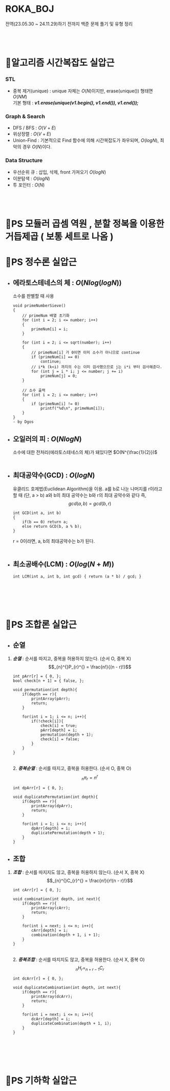# ROKA_BOJ
전역(23.05.30 ~ 24.11.29)하기 전까지 백준 문제 풀기 및 유형 정리<br/><br/><br/><br/>

# :rocket:알고리즘 시간복잡도 실압근
### STL
- 중복 제거(unique) : unique 자체는 $O(N)$이지만, erase(unique()) 형태면 $O(NM)$
<br/> 기본 형태 : ***v1.erase(unique(v1.begin(), v1.end()), v1.end());***

### Graph & Search
- DFS / BFS : $O(V + E)$
- 위상정렬 : $O(V + E)$
- Union-Find : 기본적으로 Find 함수에 의해 시간복잡도가 좌우되며, $O(logN)$, 최악의 경우 $O(N)$이다. 

### Data Structure
- 우선순위 큐 : 삽입, 삭제, front 가져오기 $O(logN)$
- 이분탐색 : $O(logN)$
- 투 포인터 : $O(N)$<br/><br/><br/><br/>

# :rocket:PS 모듈러 곱셈 역원 , 분할 정복을 이용한 거듭제곱 ( 보통 세트로 나옴 )

# :rocket:PS 정수론 실압근
- 에라토스테네스의 체 : $O(Nlog(logN))$
    -
    소수를 판별할 때 사용<br/>
    ```
    void primeNumberSieve()
    {
        // primeNum 배열 초기화
        for (int i = 2; i <= number; i++)
        {
            primeNum[i] = i;
        }

        for (int i = 2; i <= sqrt(number); i++)
        {
            // primeNum[i] 가 0이면 이미 소수가 아니므로 continue
            if (primeNum[i] == 0)
                continue;
            // i*k (k<i) 까지의 수는 이미 검사했으므로 j는 i*i 부터 검사해준다.
            for (int j = i * i; j <= number; j += i)
                primeNum[j] = 0;
        }

        // 소수 출력
        for (int i = 2; i <= number; i++)
        {
            if (primeNum[i] != 0)
                printf("%d\n", primeNum[i]);
        }
    }
    - by Dgos
    ```
- 오일러의 피 : $O(NlogN)$
    -
    소수에 대한 전처리(에라토스테네스의 체)가 돼있다면 
    $O(N^{\frac{1}{2}})$<br/><br/>
- 최대공약수(GCD) : $O(logN)$
    -
    유클리드 호제법(Euclidean Algorithm)을 이용. a를 b로 나눈 나머지를 r이라고 할 때 (단, a > b) a와 b의 최대 공약수는 b와 r의 최대 공약수와 같다 즉,$$gcd(a, b) = gcd(b, r)$$
    ```
    int GCD(int a, int b)
    { 
        if(b == 0) return a;
        else return GCD(b, a % b);
    }
    ```
    r = 0이라면, a, b의 최대공약수는 b가 된다.<br/><br/>

- 최소공배수(LCM) : $O(log(N + M))$
    -
    ```
    int LCM(int a, int b, int gcd) { return (a * b) / gcd; }
    ```
<br/><br/><br/><br/>
# :rocket:PS 조합론 실압근

- 순열
    -
1. ***순열*** : 순서를 따지고, 중복을 허용하지 않는다. (순서 O, 중복 X) 
$$_{n}^{}P_{r}^{} = \frac{n!}{(n - r)!}$$
    ```
    int pArr[r] = { 0, };
    bool check[n + 1] = { false, }; 

    void permutation(int depth){
        if(depth == r){
            printArray(pArr);
            return;
        }
        
        for(int i = 1; i <= n; i++){
            if(!check[i]){
                check[i] = true;
                pArr[depth] = i;
                permutation(depth + 1);
                check[i] = false;
            }
        }
    }
    ```
    <br/>2. ***중복순열*** : 순서를 따지고, 중복을 허용한다. (순서 O, 중복 O) 
    $$_{n}^{}\pi_{r}^{} = n^r$$
    ```
    int dpArr[r] = { 0, };

    void duplicatePermutation(int depth){
        if(depth == r){
            printArray(dpArr);
            return;
        }

        for(int i = 1; i <= n; i++){
            dpArr[depth] = i;
            duplicatePermutation(depth + 1);
        }
    }
    ```
- 조합
    -
1. ***조합*** : 순서를 따지지도 않고, 중복을 허용하지 않는다. (순서 X, 중복 X) 
$$_{n}^{}C_{r}^{} = \frac{n!}{r!(n - r)!}$$
    ```
    int cArr[r] = { 0, };

    void combination(int depth, int next){
        if(depth == r){
            printArray(cArr);
            return;
        }

        for(int i = next; i <= n; i++){
            cArr[depth] = i;
            combination(depth + 1, i + 1);
        }
    }
    ```
    <br/>2. ***중복조합*** : 순서를 따지지도 않고, 중복을 허용한다. (순서 X, 중복 O) 
    $$_{n}^{}H_{r}^{} = _{n + r - 1}^{}C_{r}^{}$$
    ```
    int dcArr[r] = { 0, };

    void duplicateCombination(int depth, int next){
        if(depth == r){
            printArray(dcArr);
            return;
        }

        for(int i = next; i <= n; i++){
            dcArr[depth] = i;
            duplicateCombination(depth + 1, i);
        }
    }
    ```
<br/><br/><br/><br/>
# :rocket:PS 기하학 실압근